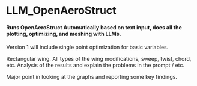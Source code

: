 # LLM_OpenAeroStruct

#### Runs OpenAeroStruct Automatically based on text input, does all the plotting, optimizing, and meshing with LLMs.

Version 1 will include single point optimization for basic variables.

Rectangular wing.
All types of the wing modifications, sweep, twist, chord, etc.
Analysis of the results and explain the problems in the prompt / etc.

Major point in looking at the graphs and reporting some key findings.